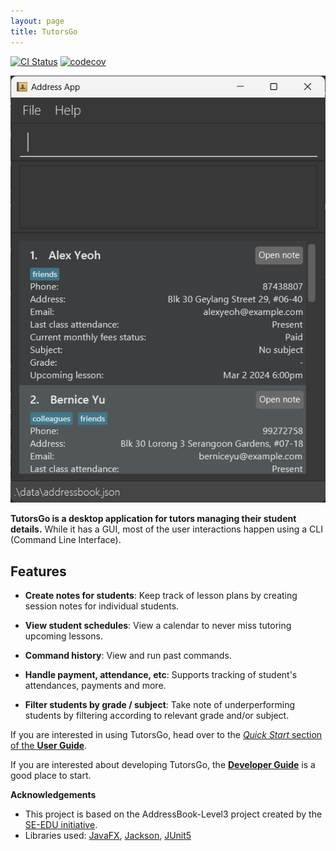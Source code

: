 ```yaml
---
layout: page
title: TutorsGo
---
```


[![CI Status](https://github.com/AY2324S2-CS2103-F15-2/tp/workflows/Java%20CI/badge.svg)](https://github.com/AY2324S2-CS2103-F15-2/tp/actions)
[![codecov](https://codecov.io/gh/AY2324S2-CS2103-F15-2/tp/branch/master/graph/badge.svg)](https://codecov.io/gh/AY2324S2-CS2103-F15-2/tp)

![Ui](images/Ui.png)

**TutorsGo is a desktop application for tutors managing their student details.** While it has a GUI, most of the user interactions happen using a CLI (Command Line Interface).


## Features

* **Create notes for students**: Keep track of lesson plans by creating session notes for individual students.

* **View student schedules**: View a calendar to never miss tutoring upcoming lessons.

* **Command history**: View and run past commands.

* **Handle payment, attendance, etc**: Supports tracking of student's attendances, payments and more.

* **Filter students by grade / subject**: Take note of underperforming students by filtering according to relevant grade and/or subject.

If you are interested in using TutorsGo, head over to the [_Quick Start_ section of the **User Guide**](UserGuide.html#quick-start).

If you are interested about developing TutorsGo, the [**Developer Guide**](DeveloperGuide.html) is a good place to start.


**Acknowledgements**

* This project is based on the AddressBook-Level3 project created by the [SE-EDU initiative](https://se-education.org).
* Libraries used: [JavaFX](https://openjfx.io/), [Jackson](https://github.com/FasterXML/jackson), [JUnit5](https://github.com/junit-team/junit5)
